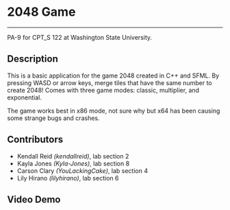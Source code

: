 # 2048 Game
***
PA-9 for CPT_S 122 at Washington State University.

## Description
This is a basic application for the game 2048 created in C++ and SFML.
By pressing WASD or arrow keys, merge tiles that have the same number to create 2048! Comes with three game modes: classic, multiplier, and exponential.

The game works best in x86 mode, not sure why but x64 has been causing some strange bugs and crashes.

## Contributors
- Kendall Reid _(kendallreid)_, lab section 2
- Kayla Jones _(Kyla-Jones)_, lab section 8
- Carson Clary _(YouLackingCake)_, lab section 4
- Lily Hirano _(lilyhirano)_, lab section 6

## Video Demo
